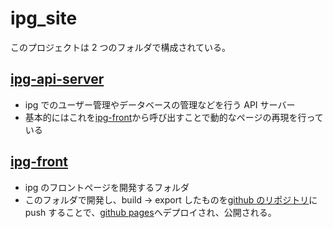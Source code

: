 # ipg_site

このプロジェクトは 2 つのフォルダで構成されている。

## [ipg-api-server](./ipg-api-server/README.md)

- ipg でのユーザー管理やデータベースの管理などを行う API サーバー
- 基本的にはこれを[ipg-front](./ipg-front/README.md)から呼び出すことで動的なページの再現を行っている

## [ipg-front](./ipg-front/README.md)

- ipg のフロントページを開発するフォルダ
- このフォルダで開発し、build -> export したものを[github のリポジトリ](https://github.com/ipg-site/ipg-site.github.io)に push することで、[github pages](https://ipg-site.github.io)へデプロイされ、公開される。
